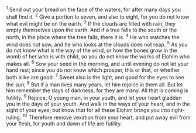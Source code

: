<sup>1</sup> Send out your bread on the face of the waters, for after many days you shall find it.
<sup>2</sup> Give a portion to seven, and also to eight, for you do not know what evil might be on the earth.
<sup>3</sup> If the clouds are filled with rain, they empty themselves upon the earth. And if a tree falls to the south or the north, in the place where the tree falls, there it is.
<sup>4</sup> He who watches the wind does not sow, and he who looks at the clouds does not reap.
<sup>5</sup> As you do not know what is the way of the wind, or how the bones grow in the womb of her who is with child, so you do not know the works of Elohim who makes all.
<sup>6</sup> Sow your seed in the morning, and until evening do not let your hand rest; since you do not know which prosper, this or that, or whether both alike are good.
<sup>7</sup> Sweet also is the light, and good for the eyes to see the sun;
<sup>8</sup> But if a man lives many years, let him rejoice in them all. But let him remember the days of darkness, for they are many. All that is coming is futility.
<sup>9</sup> Rejoice, O young man, in your youth, and let your heart gladden you in the days of your youth. And walk in the ways of your heart, and in the sight of your eyes, but know that for all these Elohim brings you into right-ruling.
<sup>10</sup> Therefore remove vexation from your heart, and put away evil from your flesh, for youth and dawn of life are futility.
